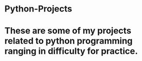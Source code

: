 # Python-Projects 
# These are some of my projects related to python programming ranging in difficulty for practice.
